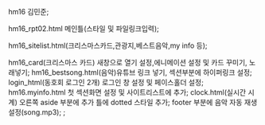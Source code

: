 hm16 김민준;

hm16_rpt02.html 메인틀(스타일 및 파일링크입력);

hm16_sitelist.html(크리스마스카드,관광지,베스트음악,my info 등);

  hm16_card(크리스마스 카드) 새창으로 열기 설정,에니메이션 설정 및 카드 꾸미기, 노래넣기;
  hm16_bestsong.html(음악)유튜브 링크 넣기, 섹션부분에 하이퍼링크 설정;
  login_html(동호회 로그인 2개) 로그인 창 설정 및 페이스홀더 설정;
  hm16.myinfo.html 첫 섹션화면 설정 및 사이트리스트에 추가;
clock.html(실시간 시계) 오른쪽 aside 부분에 추가 틀에 dotted 스타일 추가;
footer 부분에 음악 자동 재생 설정(song.mp3);
;
